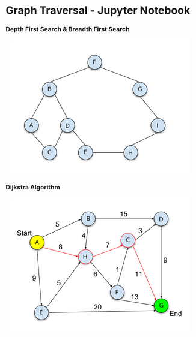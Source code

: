 # Graph Traversal - Jupyter Notebook

### Depth First Search & Breadth First Search

<p align="center">
  <img width="480" height="360" src="images\Graph_480_360.png">
</p>

### Dijkstra Algorithm

<p align="center">
  <img width="480" height="360" src="images\Color_Path_Weighted_Graph_480_360.png">
</p>
